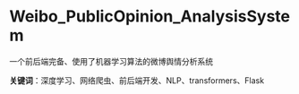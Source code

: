# Weibo_PublicOpinion_AnalysisSystem
一个前后端完备、使用了机器学习算法的微博舆情分析系统

**关键词**：深度学习、网络爬虫、前后端开发、NLP、transformers、Flask
